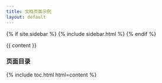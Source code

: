 ```yaml
---
title: 文档页面示例
layout: default
---
```


{% if site.sidebar %}
  {% include sidebar.html %}
{% endif %}

<article class="content">
  {{ content }}
  
  <!-- 自动生成目录 -->
  <div class="toc">
    <h3>页面目录</h3>
    {% include toc.html html=content %}
  </div>
</article>
